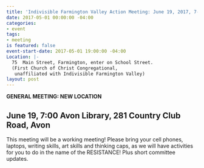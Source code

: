 ```yaml
---
title: 'Indivisible Farmington Valley Action Meeting: June 19, 2017, 7-9 pm'
date: 2017-05-01 00:00:00 -04:00
categories:
- event
tags:
- meeting
is featured: false
event-start-date: 2017-05-01 19:00:00 -04:00
Location: |-
  75  Main Street, Farmington, enter on School Street.
  (First Church of Christ Congregational,
   unaffiliated with Indivisible Farmington Valley)
layout: post
---
```


**GENERAL MEETING: NEW LOCATION**
## June 19, 7:00 Avon Library, 281 Country Club Road, Avon
This meeting will be a working meeting! Please bring your cell phones, laptops, writing skills, art skills and thinking caps, as we will have activities for you to do in the name of the RESISTANCE!  Plus short committee updates.
